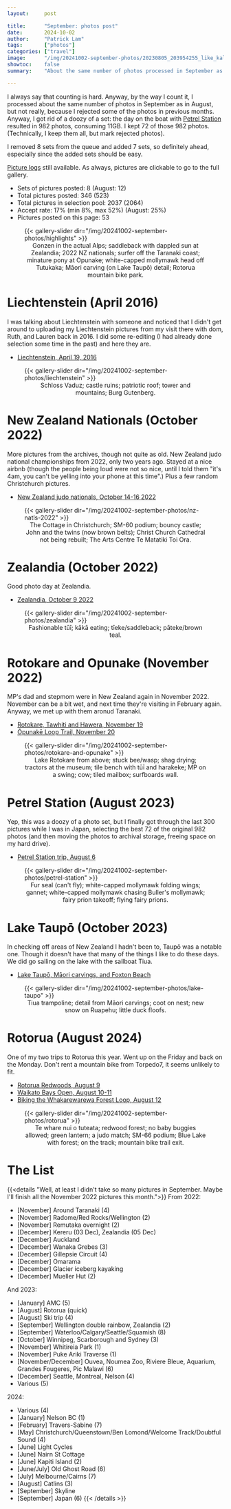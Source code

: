 ```yaml
---
layout:     post

title:      "September: photos post"
date:       2024-10-02
author:     "Patrick Lam"
tags:       ["photos"]
categories: ["travel"]
image:      "/img/20241002-september-photos/20230805_203954255_like_kalymnos_v1.avif"
showtoc:    false
summary:    "About the same number of photos processed in September as in August, but that includes a doozy of a set from the Petrel Station."

---
```


<style>
.post-heading h1  { color: yellow; text-shadow: 2px 2px 2px grey; }
.meta { color: yellow; }
</style>

I always say that counting is hard. Anyway, by the way I count it, I processed about the same number of photos in September as in August, but not really, because I rejected some of the photos in previous months. Anyway, I got rid of a doozy of a set: the day on the boat with [Petrel Station](https://www.thepetrelstation.nz/) resulted in 982 photos, consuming 11GB. I kept 72 of those 982 photos. (Technically, I keep them all, but mark rejected photos).

I removed 8 sets from the queue and added 7 sets, so definitely ahead, especially since the added sets should be easy.

[Picture
logs](https://www.github.com/patricklam/picture-processing-logs) still
available. As always, pictures are clickable to go to the full gallery. 

* Sets of pictures posted: 8 (August: 12)
* Total pictures posted: 346 (523)
* Total pictures in selection pool: 2037 (2064)
* Accept rate: 17% (min 8%, max 52%) (August: 25%)
* Pictures posted on this page: 53

<figure>
{{< gallery-slider dir="/img/20241002-september-photos/highlights" >}}
<figcaption style="text-align:center">Gonzen in the actual Alps; saddleback with dappled sun at Zealandia; 2022 NZ nationals; surfer off the Taranaki coast; minature pony at Opunake; white-capped mollymawk head off Tutukaka; Māori carving (on Lake Taupō) detail; Rotorua mountain bike park.</figcaption>
</figure>

# Liechtenstein (April 2016)

I was talking about Liechtenstein with someone and noticed that I didn't get around to uploading my Liechtenstein pictures from my visit there with dom, Ruth, and Lauren back in 2016. I did some re-editing (I had already done selection some time in the past) and here they are.
* [Liechtenstein, April 19, 2016](https://gallery.patricklam.ca/index.php?/category/1956)

<figure>
{{< gallery-slider dir="/img/20241002-september-photos/liechtenstein" >}}
<figcaption style="text-align:center">Schloss Vaduz; castle ruins; patriotic roof; tower and mountains; Burg Gutenberg.</figcaption>
</figure>

# New Zealand Nationals (October 2022)

More pictures from the archives, though not quite as old. New Zealand judo national championships from 2022,
only two years ago. Stayed at a nice airbnb (though the people being loud were not so nice, until I told them
"it's 4am, you can't be yelling into your phone at this time".) Plus a few random Christchurch pictures.
* [New Zealand judo nationals, October 14-16 2022](https://gallery.patricklam.ca/index.php?/category/1947)

<figure>
{{< gallery-slider dir="/img/20241002-september-photos/nz-natls-2022" >}}
<figcaption style="text-align:center">The Cottage in Christchurch; SM-60 podium; bouncy castle; John and the twins (now brown belts); Christ Church Cathedral not being rebuilt; The Arts Centre Te Matatiki Toi Ora.</figcaption>
</figure>

# Zealandia (October 2022)

Good photo day at Zealandia.
* [Zealandia, October 9 2022](https://gallery.patricklam.ca/index.php?/category/1948)

<figure>
{{< gallery-slider dir="/img/20241002-september-photos/zealandia" >}}
<figcaption style="text-align:center">Fashionable tūī; kākā eating; tīeke/saddleback; pāteke/brown teal.</figcaption>
</figure>

# Rotokare and Opunake (November 2022)

MP's dad and stepmom were in New Zealand again in November 2022. November can be a bit wet,
and next time they're visiting in February again. Anyway, we met up with them aronud Taranaki.
* [Rotokare, Tawhiti and Hawera, November 19](https://gallery.patricklam.ca/index.php?/category/1951)
* [Ōpunakē Loop Trail, November 20](https://gallery.patricklam.ca/index.php?/category/1952)

<figure>
{{< gallery-slider dir="/img/20241002-september-photos/rotokare-and-opunake" >}}
<figcaption style="text-align:center">Lake Rotokare from above; stuck bee/wasp; shag drying; tractors at the museum; tile bench with tūī and harakeke; MP on a swing; cow; tiled mailbox; surfboards wall.</figcaption>
</figure>

# Petrel Station (August 2023)

Yep, this was a doozy of a photo set, but I finally got through the last 300 pictures while I was in Japan, selecting the best 72 of the original 982 photos (and then moving the photos to archival storage, freeing space on my hard drive).
* [Petrel Station trip, August 6](https://gallery.patricklam.ca/index.php?/category/1961)

<figure>
{{< gallery-slider dir="/img/20241002-september-photos/petrel-station" >}}
<figcaption style="text-align:center">Fur seal (can't fly); white-capped mollymawk folding wings; gannet; white-capped mollymawk chasing Buller's mollymawk; fairy prion takeoff; flying fairy prions.</figcaption>
</figure>

# Lake Taupō (October 2023)

In checking off areas of New Zealand I hadn't been to, Taupō was a notable one. Though it doesn't have that many of the things I like to do these days. We did go sailing on the lake with the sailboat Tiua.

* [Lake Taupō, Māori carvings, and Foxton Beach](https://gallery.patricklam.ca/index.php?/category/1949)

<figure>
{{< gallery-slider dir="/img/20241002-september-photos/lake-taupo" >}}
<figcaption style="text-align:center">Tiua trampoline; detail from Māori carvings; coot on nest; new snow on Ruapehu; little duck floofs.</figcaption>
</figure>


# Rotorua (August 2024)

One of my two trips to Rotorua this year. Went up on the Friday and back on the Monday. Don't rent a mountain bike from Torpedo7, it seems unlikely to fit.

* [Rotorua Redwoods, August 9](https://gallery.patricklam.ca/index.php?/category/1954)
* [Waikato Bays Open, August 10-11](https://gallery.patricklam.ca/index.php?/category/1960)
* [Biking the Whakarewarewa Forest Loop, August 12](https://gallery.patricklam.ca/index.php?/category/1959)

<figure>
{{< gallery-slider dir="/img/20241002-september-photos/rotorua" >}}
<figcaption style="text-align:center">Te whare nui o tuteata; redwood forest; no baby buggies allowed; green lantern; a judo match; SM-66 podium; Blue Lake with forest; on the track; mountain bike trail exit.</figcaption>
</figure>


# The List

{{<details "Well, at least I didn't take so many pictures in September. Maybe I'll finish all the November 2022 pictures this month.">}}
From 2022:
* [November] Around Taranaki (4)
* [November] Radome/Red Rocks/Wellington (2)
* [November] Remutaka overnight (2)
* [December] Kereru (03 Dec), Zealandia (05 Dec)
* [December] Auckland
* [December] Wanaka Grebes (3)
* [December] Gillepsie Circuit (4)
* [December] Omarama
* [December] Glacier iceberg kayaking
* [December] Mueller Hut (2)

And 2023:
* [January] AMC (5)
* [August] Rotorua (quick)
* [August] Ski trip (4)
* [September] Wellington double rainbow, Zealandia (2)
* [September] Waterloo/Calgary/Seattle/Squamish (8)
* [October] Winnipeg, Scarborough and Sydney (3)
* [November] Whitireia Park (1)
* [November] Puke Ariki Traverse (1)
* [November/December] Ouvea, Noumea Zoo, Riviere Bleue, Aquarium, Grandes Fougeres, Pic Malawi (6)
* [December] Seattle, Montreal, Nelson (4)
* Various (5)

2024:
* Various (4)
* [January] Nelson BC (1)
* [February] Travers-Sabine (7)
* [May] Christchurch/Queenstown/Ben Lomond/Welcome Track/Doubtful Sound (4)
* [June] Light Cycles
* [June] Nairn St Cottage
* [June] Kapiti Island (2)
* [June/July] Old Ghost Road (6)
* [July] Melbourne/Cairns (7)
* [August] Catlins (3)
* [September] Skyline
* [September] Japan (6)
{{< /details >}}
